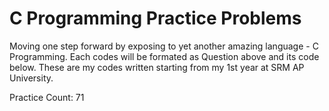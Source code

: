 # C Programming Practice Problems
 Moving one step forward by exposing to yet another amazing language - C Programming.
 Each codes will be formated as Question above and its code below. 
 These are my codes written starting from my 1st year at SRM AP University.

 Practice Count: 71